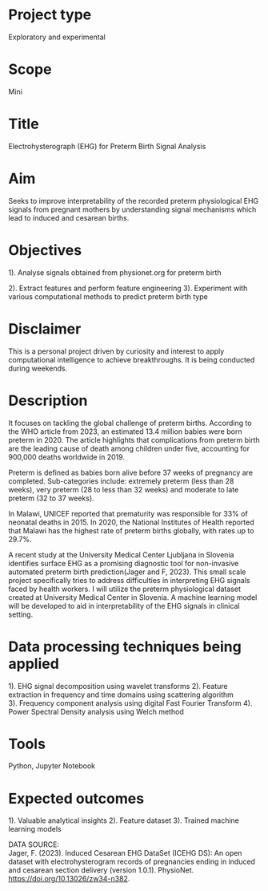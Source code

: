 # Project type
Exploratory and experimental 
# Scope
Mini
# Title 
Electrohysterograph (EHG) for Preterm Birth Signal Analysis
# Aim
Seeks to improve interpretability of the recorded preterm physiological EHG signals from pregnant mothers by understanding signal mechanisms which lead to induced and cesarean births.
# Objectives
1). Analyse signals obtained from physionet.org for preterm birth  

2). Extract features and perform feature engineering 
3). Experiment with various computational methods to predict preterm birth type
# Disclaimer
This is a personal project driven by curiosity and interest to apply computational intelligence to achieve breakthroughs. It is being conducted during weekends.
# Description
It focuses on tackling the global challenge of preterm births. According to the WHO article from 2023, an estimated 13.4 million babies were born preterm in 2020. The article highlights that complications from preterm birth are the leading cause of death among children under five, accounting for 900,000 deaths worldwide in 2019.

Preterm is defined as babies born alive before 37 weeks of pregnancy are completed. Sub-categories include: extremely preterm (less than 28 weeks), very preterm (28 to less than 32 weeks) and moderate to late preterm (32 to 37 weeks).

In Malawi, UNICEF reported that prematurity was responsible for 33% of neonatal deaths in 2015. In 2020, the National Institutes of Health reported that Malawi has the highest rate of preterm births globally, with rates up to 29.7%.

A recent study at the University Medical Center Ljubljana in Slovenia identifies surface EHG as a promising diagnostic tool for non-invasive automated preterm birth prediction(Jager and F, 2023). This small scale project specifically tries to address difficulties in interpreting EHG signals faced by health workers. I will utilize the preterm physiological dataset created at University Medical Center in Slovenia. A machine learning model will be developed to aid in interpretability of the EHG signals in clinical setting.
# Data processing techniques being applied
1). EHG signal decomposition using wavelet transforms 
2). Feature extraction in frequency and time domains using scattering algorithm  
3). Frequency component analysis using digital Fast Fourier Transform
4). Power Spectral Density analysis using Welch method
# Tools
Python, Jupyter Notebook
# Expected outcomes
1). Valuable analytical insights
2). Feature dataset
3). Trained machine learning models

DATA SOURCE:  
Jager, F. (2023). Induced Cesarean EHG DataSet (ICEHG DS): An open dataset with electrohysterogram records of pregnancies ending in induced and cesarean section delivery (version 1.0.1). PhysioNet. https://doi.org/10.13026/zw34-n382.

